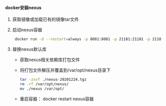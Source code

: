 #### docker安装nexus

1. 获取镜像或加载已有的镜像tar文件

2. 启动nexus容器

   ```bash
    docker run -d --restart=always -p 8081:8081 -p 21181:21181 -p 21182:21182 -v /var/opt/nexus:/nexus-data -v /etc/localtime:/etc/localtime -m 24000M --name nexus --privileged=true os-harbor-svc.default.svc.cloudos:443/helm/h3ccloud/nexus:1.0
   ```

3. 替换nexus默认库

   - 获取nexus相关依赖库打包文件

   - 将打包文件解压并覆盖到/var/opt/nexus目录下

     ```bash
     tar -zxvf ./nexus-20201224.tgz
     rm -rf /var/opt/nexus/
     mv ./nexus /var/opt/
     ```

   - 重启容器： docker restart nexus容器



